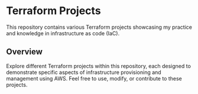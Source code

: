 # Terraform Projects

This repository contains various Terraform projects showcasing my practice and knowledge in infrastructure as code (IaC).

## Overview

Explore different Terraform projects within this repository, each designed to demonstrate specific aspects of infrastructure provisioning and management using AWS. Feel free to use, modify, or contribute to these projects.
